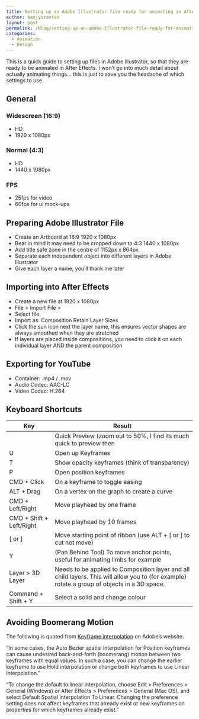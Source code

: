 ```yaml
---
title: Setting up an Adobe Illustrator file ready for animating in After Effects
author: benjystanton
layout: post
permalink: /blog/setting-up-an-adobe-illustrator-file-ready-for-animating-in-after-effects/
categories:
  - Animation
  - Design
---
```

This is a quick guide to setting up files in Adobe Illustrator, so that they are ready to be animated in After Effects. I won’t go into much detail about actually animating things… this is just to save you the headache of which settings to use.

<!--more-->

## General

### Widescreen (16:9)

  * HD
  * 1920 x 1080px

### Normal (4:3)

  * HD
  * 1440 x 1080px

### FPS

  * 25fps for video
  * 60fps for ui mock-ups

## Preparing Adobe Illustrator File

  * Create an Artboard at 16:9 1920 x 1080px
  * Bear in mind it may need to be cropped down to 4:3 1440 x 1080px
  * Add title safe zone in the centre of 1152px x 864px
  * Separate each independent object into different layers in Adobe Illustrator
  * Give each layer a name, you’ll thank me later

## Importing into After Effects

  * Create a new file at 1920 x 1080px
  * File > Import File >
  * Select file
  * Import as: Composition Retain Layer Sizes
  * Click the sun icon next the layer name, this ensures vector shapes are always smoothed when they are stretched
  * If layers are placed inside compositions, you need to click it on each individual layer AND the parent composition

## Exporting for YouTube

  * Container: .mp4 / .mov
  * Audio Codec: AAC-LC
  * Video Codec: H.264

## Keyboard Shortcuts

| Key                      | Result                                                                                                                                       |
| ------------------------ | -------------------------------------------------------------------------------------------------------------------------------------------- |
|                          | Quick Preview (zoom out to 50%, I find its much quick to preview then                                                                        |
| U                        | Open up Keyframes                                                                                                                            |
| T                        | Show opacity keyframes (think of transparency)                                                                                               |
| P                        | Open position keyframes                                                                                                                      |
| CMD + Click              | On a keyframe to toggle easing                                                                                                               |
| ALT + Drag               | On a vertex on the graph to create a curve                                                                                                   |
| CMD + Left/Right         | Move playhead by one frame                                                                                                                   |
| CMD + Shift + Left/Right | Move playhead by 10 frames                                                                                                                   |
| [ or ]                   | Move starting point of ribbon (use ALT + [ or ] to cut not move)                                                                             |
| Y                        | (Pan Behind Tool) To move anchor points, useful for animating limbs for example                                                              |
| Layer > 3D Layer         | Needs to be applied to Composition layer and all child layers. This will allow you to (for example) rotate a group of objects in a 3D space. |
| Command + Shift + Y      | Select a solid and change colour                                                                                                             |

## Avoiding Boomerang Motion

The following is quoted from [Keyframe interpolation][1] on Adobe’s website.

“In some cases, the Auto Bezier spatial interpolation for Position keyframes can cause undesired back-and-forth (boomerang) motion between two keyframes with equal values. In such a case, you can change the earlier keyframe to use Hold interpolation or change both keyframes to use Linear interpolation.”

“To change the default to linear interpolation, choose Edit > Preferences > General (Windows) or After Effects > Preferences > General (Mac OS), and select Default Spatial Interpolation To Linear. Changing the preference setting does not affect keyframes that already exist or new keyframes on properties for which keyframes already exist.”

 [1]: https://helpx.adobe.com/after-effects/using/keyframe-interpolation.html